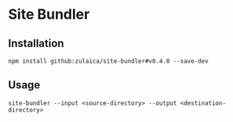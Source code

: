 # Site Bundler

## Installation

```console
npm install github:zulaica/site-bundler#v0.4.0 --save-dev
```

## Usage

```console
site-bundler --input <source-directory> --output <destination-directory>
```
